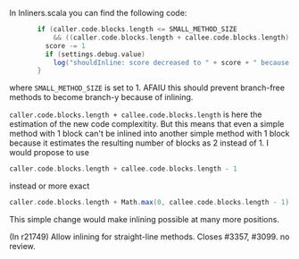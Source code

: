 In Inliners.scala you can find the following code:

```scala
       if (caller.code.blocks.length <= SMALL_METHOD_SIZE 
           && ((caller.code.blocks.length + callee.code.blocks.length) > SMALL_METHOD_SIZE)) {
         score -= 1
         if (settings.debug.value)
           log("shouldInline: score decreased to " + score + " because small " + caller + " would become large")
       }
```

where `SMALL_METHOD_SIZE` is set to 1. AFAIU this should prevent branch-free methods to become branch-y because of inlining.

`caller.code.blocks.length + callee.code.blocks.length` is here the estimation of the new code complexitity. But this means that even a simple method with 1 block can't be inlined into another simple method with 1 block because it estimates the resulting number of blocks as 2 instead of 1. I would propose to use 
```scala
caller.code.blocks.length + callee.code.blocks.length - 1
```
instead or more exact
```scala
caller.code.blocks.length + Math.max(0, callee.code.blocks.length - 1)
```

This simple change would make inlining possible at many more positions.

(In r21749) Allow inlining for straight-line methods. Closes #3357, #3099. no review.
